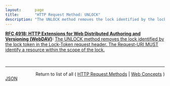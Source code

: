 ```yaml
---
layout:      page
title:       "HTTP Request Method: UNLOCK"
description: "The UNLOCK method removes the lock identified by the lock token in the Lock-Token request header. The Request-URI MUST identify a resource within the scope of the lock."
---
```


**[RFC 4918: HTTP Extensions for Web Distributed Authoring and Versioning (WebDAV)](/specs/IETF/RFC/4918 "Web Distributed Authoring and Versioning (WebDAV) consists of a set of methods, headers, and content-types ancillary to HTTP/1.1 for the management of resource properties, creation and management of resource collections, URL namespace manipulation, and resource locking (collision avoidance)."):** [The UNLOCK method removes the lock identified by the lock token in the Lock-Token request header. The Request-URI MUST identify a resource within the scope of the lock.](http://tools.ietf.org/html/rfc4918#section-9.11 "Read documentation for HTTP Request Method &#34;UNLOCK&#34;")

<br/>
<hr/>

<p style="float : left"><a href="UNLOCK.json" title="JSON representing this particular Web Concept value">JSON</a></p>
<p style="text-align: right">Return to list of all ( <a href="../http-methods">HTTP Request Methods</a> | <a href="../">Web Concepts</a> )</p>
